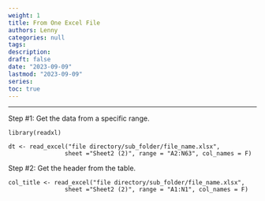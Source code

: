 ```yaml
---
weight: 1
title: From One Excel File
authors: Lenny
categories: null
tags: 
description: 
draft: false
date: "2023-09-09"
lastmod: "2023-09-09"
series:
toc: true
---
```



<!--more-->
---

Step #1: Get the data from a specific range.  

```
library(readxl)

dt <- read_excel("file directory/sub_folder/file_name.xlsx",
                sheet ="Sheet2 (2)", range = "A2:N63", col_names = F)

```

Step #2: Get the header from the table.

```
col_title <- read_excel("file directory/sub_folder/file_name.xlsx",
                sheet ="Sheet2 (2)", range = "A1:N1", col_names = F)
                
```